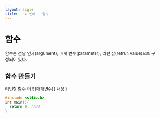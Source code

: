 ```yaml
---
layout: sigle
title:  "C 언어 - 함수"
---
```

# 함수

함수는 전달 인자(argument), 매개 변수(parameter), 리턴 값(retrun value)으로 구성되어 있다.

## 함수 만들기

리턴형 함수 이름(매개변수){
내용
}
```c
#include <stdio.h>
int main(){
  return 0; //dd
}

```

